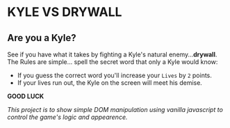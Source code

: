 # KYLE VS DRYWALL

## Are you a Kyle?
See if you have what it takes by fighting a Kyle's natural enemy...**drywall**.
The Rules are simple... spell the secret word that only a Kyle would know:

* If you guess the correct word you'll increase your `Lives` by `2` points.
* If your lives run out, the Kyle on the screen will meet his demise.

**GOOD LUCK**

*This project is to show simple DOM manipulation using vanilla javascript to control the game's logic and appearence.*